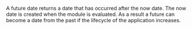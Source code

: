 A future date returns a date that has occurred after the now date. The now date
is created when the module is evaluated. As a result a future can become a date
from the past if the lifecycle of the application increases.

